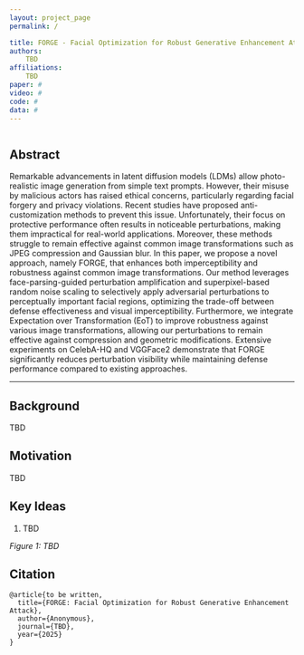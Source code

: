 ```yaml
---
layout: project_page
permalink: /

title: FORGE - Facial Optimization for Robust Generative Enhancement Attack
authors:
    TBD
affiliations:
    TBD
paper: #
video: #
code: #
data: #
---
```


<!-- Using HTML to center the abstract -->
<div class="columns is-centered has-text-centered">
    <div class="column is-four-fifths">
        <h2>Abstract</h2>
        <div class="content has-text-justified">
            Remarkable advancements in latent diffusion models (LDMs) allow photo-realistic image generation from simple text prompts. However, their misuse by malicious actors has raised ethical concerns, particularly regarding facial forgery and privacy violations. Recent studies have proposed anti-customization methods to prevent this issue. Unfortunately, their focus on protective performance often results in noticeable perturbations, making them impractical for real-world applications. Moreover, these methods struggle to remain effective against common image transformations such as JPEG compression and Gaussian blur. In this paper, we propose a novel approach, namely FORGE, that enhances both imperceptibility and robustness against common image transformations. Our method leverages face-parsing-guided perturbation amplification and superpixel-based random noise scaling to selectively apply adversarial perturbations to perceptually important facial regions, optimizing the trade-off between defense effectiveness and visual imperceptibility. Furthermore, we integrate Expectation over Transformation (EoT) to improve robustness against various image transformations, allowing our perturbations to remain effective against compression and geometric modifications. Extensive experiments on CelebA-HQ and VGGFace2 demonstrate that FORGE significantly reduces perturbation visibility while maintaining defense performance compared to existing approaches.
        </div>
    </div>
</div>

---

## Background
TBD

## Motivation
TBD


## Key Ideas
1. TBD

*Figure 1: TBD*

## Citation
```
@article{to be written,
  title={FORGE: Facial Optimization for Robust Generative Enhancement Attack},
  author={Anonymous},
  journal={TBD},
  year={2025}
}
```
